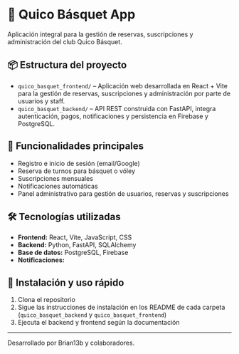# 🏀 Quico Básquet App

Aplicación integral para la gestión de reservas, suscripciones y administración del club Quico Básquet.

## 📦 Estructura del proyecto

- `quico_basquet_frontend/` – Aplicación web desarrollada en React + Vite para la gestión de reservas, suscripciones y administración por parte de usuarios y staff.
- `quico_basquet_backend/` – API REST construida con FastAPI, integra autenticación, pagos, notificaciones y persistencia en Firebase y PostgreSQL.

## 🚀 Funcionalidades principales

- Registro e inicio de sesión (email/Google)
- Reserva de turnos para básquet o vóley
- Suscripciones mensuales
- Notificaciones automáticas
- Panel administrativo para gestión de usuarios, reservas y suscripciones

## 🛠️ Tecnologías utilizadas

- **Frontend:** React, Vite, JavaScript, CSS
- **Backend:** Python, FastAPI, SQLAlchemy
- **Base de datos:** PostgreSQL, Firebase
- **Notificaciones:** 

## 📂 Instalación y uso rápido

1. Clona el repositorio
2. Sigue las instrucciones de instalación en los README de cada carpeta (`quico_basquet_backend` y `quico_basquet_frontend`)
3. Ejecuta el backend y frontend según la documentación

---
Desarrollado por Brian13b y colaboradores.